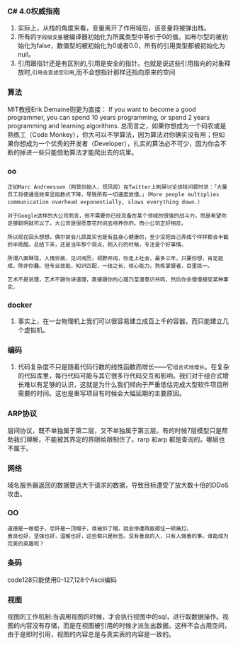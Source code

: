 ### C# 4.0权威指南
1. 实际上，从栈的角度来看，变量离开了作用域后，该变量将被弹出栈。
2. 所有的`字段级变量`被编译器初始化为所属类型中等价于0的值。如布尔型的被初始化为false，数值型的被初始化为0或者0.0，所有的引用类型都被初始化为null。
3. 引用跟指针还是有区别的,引用是安全的指针。也就是说这些引用指向的对象释放时,`引用会变成空引用`,而不会想指针那样还指向原来的空间

### 算法
MIT教授Erik Demaine则更为直接：
    If you want to become a good programmer, you can spend 10 years programming, or spend 2 years programming and learning algorithms.
总而言之，如果你想成为一个码农或是熟练工（Code Monkey），你大可以不学算法，因为算法对你确实没有用；但如果你想成为一个优秀的开发者（Developer），扎实的算法必不可少，因为你会不断的掉进一些只能借助算法才能爬出去的坑里。

### oo
    正如Marc Andreessen（网景创始人，现风投）在Twitter上刷屏讨论烧钱问题时说：「大量员工将使通信效率呈指数式下降，导致所有一切速度放慢。」（More people multiplies communication overhead exponentially, slows everything down.）

    对于Google这样的大公司而言，他不需要你已经具备在某个领域的很强的战斗力，而是希望你足够聪明就可以了。大公司是很愿意花时间去培养你的。而小公司正好相反。 

    所以现在回头想想，偶尔装会儿蒜其实也是有益身心健康的，至少没把自己弄成个样样都会半截的半瓶醋。总结下来，还是当年那个观点，刚入行的时候，专注是个好事情。

    所谓八面琳珑，人情世故，见识阅历，视野开阔，你走上社会，最多三年，只要你想，肯定能成，除非你蠢。但专业技能，知识匹配，一技之长，核心能力，熟练掌握者，百里挑一。

    艺术不是说理，艺术不跟你讲道理，直接跟你的心理乃至潜意识共鸣，然后你会慢慢接受某种事实。

### docker
1. 事实上，在一台物理机上我们可以很容易建立成百上千的容器，而只能建立几个虚拟机。

### 编码
1. 代码复杂度不只是随着代码行数的线性函数而增长——它`组合式地增长`。在复杂的代码库里，每行代码可能与其它很多行代码交互和影响。我们对于组合式增长难以有足够的认识，这就是为什么我们倾向于严重低估完成大型软件项目所需要的时间。这也是重写项目有时候会大幅延期的主要原因。

### ARP协议
层间协议，既不单独属于第二层，又不单独属于第三层。有的时候7层模型只是帮助我们理解，不能被其界定的界限给限制住了。rarp 和arp 都是查询的。哪层也不属于。

### 网络
域名服务器返回的数据要远大于请求的数据，导致目标遭受了放大数十倍的DDoS攻击。

### OO
    道德是一根棍子，忠奸是一顶帽子，谁被扣了帽，就会惨遭政敌摁住一顿痛打。
    善良也好，坚强也好，温暖也好，这些都只是标签。没有善良的人，只有人做善的事。谁能成为完美的英雄呢？

### 条码
code128只能使用0-127,128个Ascii编码

### 视图
视图的工作机制:当调用视图的时候，才会执行视图中的sql，进行取数据操作。视图的内容没有存储，而是在视图被引用的时候才派生出数据。这样不会占用空间，由于是即时引用，视图的内容总是与真实表的内容是一致的。
